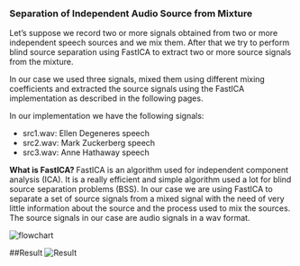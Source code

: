 ### Separation of Independent Audio Source from Mixture


Let’s suppose we record two or more signals obtained from two or more independent speech sources and we mix them. After that we try to perform blind source separation using FastICA to extract two or more source signals from the mixture.

In our case we used three signals, mixed them using different mixing coefficients and extracted the source signals using the FastICA implementation as described in the following pages.

In our implementation we have the following signals:<br>
* src1.wav: Ellen Degeneres speech <br>
* src2.wav: Mark Zuckerberg speech <br>
* src3.wav: Anne Hathaway speech 

<p>
<strong> What is FastICA? </strong> 
FastICA is an algorithm used for independent component analysis (ICA). It is a really
efficient and simple algorithm used a lot for blind source separation problems (BSS). In
our case we are using FastICA to separate a set of source signals from a mixed signal
with the need of very little information about the source and the process used to mix the
sources. The source signals in our case are audio signals in a wav format.
</p>

![flowchart]('https://github.com/nanduhalasige/Blind-audio-seperation/blob/master/Flowchart.PNG')

##Result
![Result]('')

